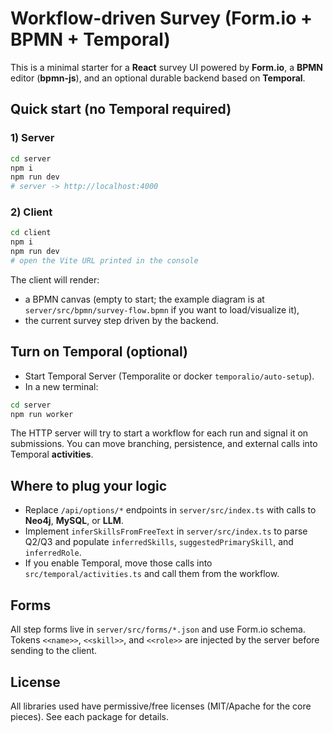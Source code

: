 # Workflow-driven Survey (Form.io + BPMN + Temporal)

This is a minimal starter for a **React** survey UI powered by **Form.io**, a **BPMN** editor (**bpmn-js**), and an optional durable backend based on **Temporal**.

## Quick start (no Temporal required)

### 1) Server
```bash
cd server
npm i
npm run dev
# server -> http://localhost:4000
```

### 2) Client
```bash
cd client
npm i
npm run dev
# open the Vite URL printed in the console
```

The client will render:
- a BPMN canvas (empty to start; the example diagram is at `server/src/bpmn/survey-flow.bpmn` if you want to load/visualize it),
- the current survey step driven by the backend.

## Turn on Temporal (optional)
- Start Temporal Server (Temporalite or docker `temporalio/auto-setup`).
- In a new terminal:
```bash
cd server
npm run worker
```
The HTTP server will try to start a workflow for each run and signal it on submissions. You can move branching, persistence, and external calls into Temporal **activities**.

## Where to plug your logic
- Replace `/api/options/*` endpoints in `server/src/index.ts` with calls to **Neo4j**, **MySQL**, or **LLM**.
- Implement `inferSkillsFromFreeText` in `server/src/index.ts` to parse Q2/Q3 and populate `inferredSkills`, `suggestedPrimarySkill`, and `inferredRole`.
- If you enable Temporal, move those calls into `src/temporal/activities.ts` and call them from the workflow.

## Forms
All step forms live in `server/src/forms/*.json` and use Form.io schema. Tokens `<<name>>`, `<<skill>>`, and `<<role>>` are injected by the server before sending to the client.

## License
All libraries used have permissive/free licenses (MIT/Apache for the core pieces). See each package for details.
